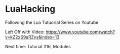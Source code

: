 # LuaHacking

Following the Lua Tutuorial Series on Youtube

Left Off with Video:
https://www.youtube.com/watch?v=kZ2xS9aRZvs&index=13

Next time: Tutorial #16, Modules
 



